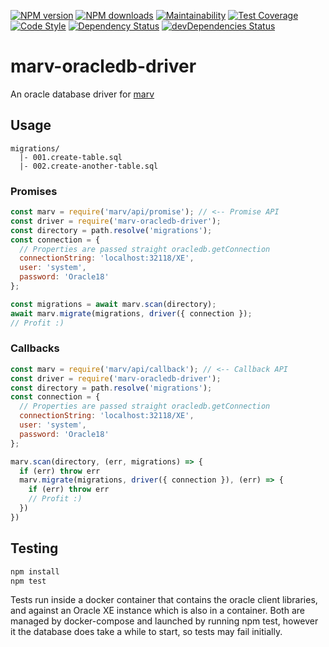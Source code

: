 [![NPM version](https://img.shields.io/npm/v/marv-oracledb-driver.svg?style=flat-square)](https://www.npmjs.com/package/marv-oracledb-driver)
[![NPM downloads](https://img.shields.io/npm/dm/marv-oracledb-driver.svg?style=flat-square)](https://www.npmjs.com/package/marv-oracledb-driver)
[![Maintainability](https://api.codeclimate.com/v1/badges/1af10f14b0ca55cf61f5/maintainability)](https://codeclimate.com/github/cressie176/marv-oracledb-driver/maintainability)
[![Test Coverage](https://api.codeclimate.com/v1/badges/1af10f14b0ca55cf61f5/test_coverage)](https://codeclimate.com/github/cressie176/marv-oracledb-driver/test_coverage)
[![Code Style](https://img.shields.io/badge/code%20style-imperative-brightgreen.svg)](https://github.com/guidesmiths/eslint-config-imperative)
[![Dependency Status](https://david-dm.org/guidesmiths/marv-oracledb-driver.svg)](https://david-dm.org/guidesmiths/marv-oracledb-driver)
[![devDependencies Status](https://david-dm.org/guidesmiths/marv-oracledb-driver/dev-status.svg)](https://david-dm.org/guidesmiths/marv-oracledb-driver?type=dev)

# marv-oracledb-driver
An oracle database driver for [marv](https://www.npmjs.com/package/marv)

## Usage
```
migrations/
  |- 001.create-table.sql
  |- 002.create-another-table.sql
```

### Promises
```js
const marv = require('marv/api/promise'); // <-- Promise API
const driver = require('marv-oracledb-driver');
const directory = path.resolve('migrations');
const connection = {
  // Properties are passed straight oracledb.getConnection
  connectionString: 'localhost:32118/XE',
  user: 'system',
  password: 'Oracle18'
};

const migrations = await marv.scan(directory);
await marv.migrate(migrations, driver({ connection });
// Profit :)
```

### Callbacks
```js
const marv = require('marv/api/callback'); // <-- Callback API
const driver = require('marv-oracledb-driver');
const directory = path.resolve('migrations');
const connection = {
  // Properties are passed straight oracledb.getConnection
  connectionString: 'localhost:32118/XE',
  user: 'system',
  password: 'Oracle18'
};

marv.scan(directory, (err, migrations) => {
  if (err) throw err
  marv.migrate(migrations, driver({ connection }), (err) => {
    if (err) throw err
    // Profit :)
  })
})
```

## Testing
```bash
npm install
npm test
```
Tests run inside a docker container that contains the oracle client libraries, and against an Oracle XE instance which is also in a container. Both are managed by docker-compose and launched by running npm test, however it the database does take a while to start, so tests may fail initially.
